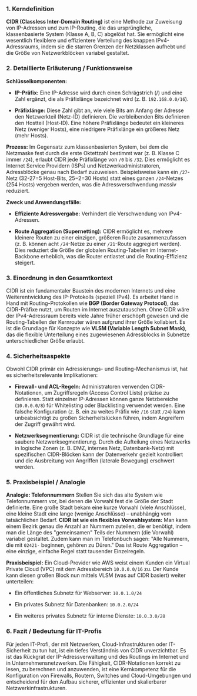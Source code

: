 ### 1. Kerndefinition

**CIDR (Classless Inter-Domain Routing)** ist eine Methode zur Zuweisung von IP-Adressen und zum IP-Routing, die das ursprüngliche, klassenbasierte System (Klasse A, B, C) abgelöst hat. Sie ermöglicht eine wesentlich flexiblere und effizientere Verteilung des knappen IPv4-Adressraums, indem sie die starren Grenzen der Netzklassen aufhebt und die Größe von Netzwerkblöcken variabel gestaltet.

### 2. Detaillierte Erläuterung / Funktionsweise

**Schlüsselkomponenten:**

- **IP-Präfix:** Eine IP-Adresse wird durch einen Schrägstrich (/) und eine Zahl ergänzt, die als Präfixlänge bezeichnet wird (z. B. `192.168.0.0/16`).
    
- **Präfixlänge:** Diese Zahl gibt an, wie viele Bits am Anfang der Adresse den Netzwerkteil (Netz-ID) definieren. Die verbleibenden Bits definieren den Hostteil (Host-ID). Eine höhere Präfixlänge bedeutet ein kleineres Netz (weniger Hosts), eine niedrigere Präfixlänge ein größeres Netz (mehr Hosts).
    

**Prozess:** Im Gegensatz zum klassenbasierten System, bei dem die Netzmaske fest durch die erste Oktettzahl bestimmt war (z. B. Klasse C immer `/24`), erlaubt CIDR jede Präfixlänge von `/0` bis `/32`. Dies ermöglicht es Internet Service Providern (ISPs) und Netzwerkadministratoren, Adressblöcke genau nach Bedarf zuzuweisen. Beispielsweise kann ein `/27`-Netz (32-27=5 Host-Bits, 25−2=30 Hosts) statt eines ganzen `/24`-Netzes (254 Hosts) vergeben werden, was die Adressverschwendung massiv reduziert.

**Zweck und Anwendungsfälle:**

- **Effiziente Adressvergabe:** Verhindert die Verschwendung von IPv4-Adressen.
    
- **Route Aggregation (Supernetting):** CIDR ermöglicht es, mehrere kleinere Routen zu einer einzigen, größeren Route zusammenzufassen (z. B. können acht `/24`-Netze zu einer `/21`-Route aggregiert werden). Dies reduziert die Größe der globalen Routing-Tabellen im Internet-Backbone erheblich, was die Router entlastet und die Routing-Effizienz steigert.
    

### 3. Einordnung in den Gesamtkontext

CIDR ist ein fundamentaler Baustein des modernen Internets und eine Weiterentwicklung des IP-Protokolls (speziell IPv4). Es arbeitet Hand in Hand mit Routing-Protokollen wie **BGP (Border Gateway Protocol)**, das CIDR-Präfixe nutzt, um Routen im Internet auszutauschen. Ohne CIDR wäre der IPv4-Adressraum bereits viele Jahre früher erschöpft gewesen und die Routing-Tabellen der Kernrouter wären aufgrund ihrer Größe kollabiert. Es ist die Grundlage für Konzepte wie **VLSM (Variable Length Subnet Mask)**, das die flexible Unterteilung eines zugewiesenen Adressblocks in Subnetze unterschiedlicher Größe erlaubt.

### 4. Sicherheitsaspekte

Obwohl CIDR primär ein Adressierungs- und Routing-Mechanismus ist, hat es sicherheitsrelevante Implikationen:

- **Firewall- und ACL-Regeln:** Administratoren verwenden CIDR-Notationen, um Zugriffsregeln (Access Control Lists) präzise zu definieren. Statt einzelner IP-Adressen können ganze Netzbereiche (`10.0.0.0/8`) für Whitelisting oder Blacklisting verwendet werden. Eine falsche Konfiguration (z. B. ein zu weites Präfix wie `/16` statt `/24`) kann unbeabsichtigt zu großen Sicherheitslücken führen, indem Angreifern der Zugriff gewährt wird.
    
- **Netzwerksegmentierung:** CIDR ist die technische Grundlage für eine saubere Netzwerksegmentierung. Durch die Aufteilung eines Netzwerks in logische Zonen (z. B. DMZ, internes Netz, Datenbank-Netz) mit spezifischen CIDR-Blöcken kann der Datenverkehr gezielt kontrolliert und die Ausbreitung von Angriffen (laterale Bewegung) erschwert werden.
    

### 5. Praxisbeispiel / Analogie

**Analogie: Telefonnummern** Stellen Sie sich das alte System wie Telefonnummern vor, bei denen die Vorwahl fest die Größe der Stadt definierte. Eine große Stadt bekam eine kurze Vorwahl (viele Anschlüsse), eine kleine Stadt eine lange (wenige Anschlüsse) – unabhängig vom tatsächlichen Bedarf. **CIDR ist wie ein flexibles Vorwahlsystem:** Man kann einem Bezirk genau die Anzahl an Nummern zuteilen, die er benötigt, indem man die Länge des "gemeinsamen" Teils der Nummern (die Vorwahl) variabel gestaltet. Zudem kann man im Telefonbuch sagen: "Alle Nummern, die mit `02421-` beginnen, gehören zu Düren." Das ist Route Aggregation – eine einzige, einfache Regel statt tausender Einzelregeln.

**Praxisbeispiel:** Ein Cloud-Provider wie AWS weist einem Kunden ein Virtual Private Cloud (VPC) mit dem Adressbereich `10.0.0.0/16` zu. Der Kunde kann diesen großen Block nun mittels VLSM (was auf CIDR basiert) weiter unterteilen:

- Ein öffentliches Subnetz für Webserver: `10.0.1.0/24`
    
- Ein privates Subnetz für Datenbanken: `10.0.2.0/24`
    
- Ein weiteres privates Subnetz für interne Dienste: `10.0.3.0/28`
    

### 6. Fazit / Bedeutung für IT-Profis

Für jeden IT-Profi, der mit Netzwerken, Cloud-Infrastrukturen oder IT-Sicherheit zu tun hat, ist ein tiefes Verständnis von CIDR unverzichtbar. Es ist das Rückgrat der IP-Adressverwaltung und des Routings im Internet und in Unternehmensnetzwerken. Die Fähigkeit, CIDR-Notationen korrekt zu lesen, zu berechnen und anzuwenden, ist eine Kernkompetenz für die Konfiguration von Firewalls, Routern, Switches und Cloud-Umgebungen und entscheidend für den Aufbau sicherer, effizienter und skalierbarer Netzwerkinfrastrukturen.